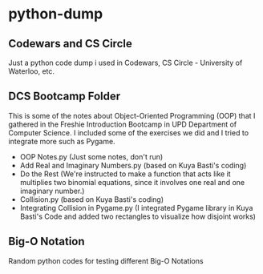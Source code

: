 # python-dump

## Codewars and CS Circle
Just a python code dump i used in Codewars, CS Circle - University of Waterloo, etc.

## DCS Bootcamp Folder
This is some of the notes about Object-Oriented Programming (OOP) that I gathered in the Freshie Introduction Bootcamp in UPD Department of Computer Science. I included some of the exercises we did and I tried to integrate more such as Pygame.
 - OOP Notes.py (Just some notes, don't run)
 - Add Real and Imaginary Numbers.py (based on Kuya Basti's coding)
 - Do the Rest (We're instructed to make a function that acts like it multiplies two binomial equations, since it involves one real and one imaginary number.)
 - Collision.py (based on Kuya Basti's coding)
 - Integrating Collision in Pygame.py (I integrated Pygame library in Kuya Basti's Code and added two rectangles to visualize how disjoint works)

## Big-O Notation
Random python codes for testing different Big-O Notations
